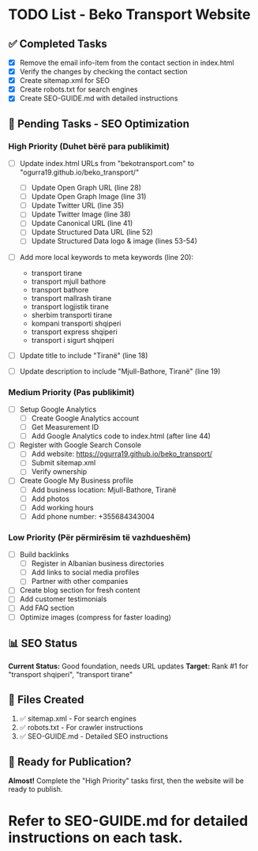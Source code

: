 # TODO List - Beko Transport Website

## ✅ Completed Tasks

- [x] Remove the email info-item from the contact section in index.html
- [x] Verify the changes by checking the contact section
- [x] Create sitemap.xml for SEO
- [x] Create robots.txt for search engines
- [x] Create SEO-GUIDE.md with detailed instructions

## 📝 Pending Tasks - SEO Optimization

### High Priority (Duhet bërë para publikimit)

- [ ] Update index.html URLs from "bekotransport.com" to "ogurra19.github.io/beko_transport/"
  - [ ] Update Open Graph URL (line 28)
  - [ ] Update Open Graph Image (line 31)
  - [ ] Update Twitter URL (line 35)
  - [ ] Update Twitter Image (line 38)
  - [ ] Update Canonical URL (line 41)
  - [ ] Update Structured Data URL (line 52)
  - [ ] Update Structured Data logo & image (lines 53-54)

- [ ] Add more local keywords to meta keywords (line 20):
  - transport tirane
  - transport mjull bathore
  - transport bathore
  - transport mallrash tirane
  - transport logjistik tirane
  - sherbim transporti tirane
  - kompani transporti shqiperi
  - transport express shqiperi
  - transport i sigurt shqiperi

- [ ] Update title to include "Tiranë" (line 18)
- [ ] Update description to include "Mjull-Bathore, Tiranë" (line 19)

### Medium Priority (Pas publikimit)

- [ ] Setup Google Analytics
  - [ ] Create Google Analytics account
  - [ ] Get Measurement ID
  - [ ] Add Google Analytics code to index.html (after line 44)

- [ ] Register with Google Search Console
  - [ ] Add website: https://ogurra19.github.io/beko_transport/
  - [ ] Submit sitemap.xml
  - [ ] Verify ownership

- [ ] Create Google My Business profile
  - [ ] Add business location: Mjull-Bathore, Tiranë
  - [ ] Add photos
  - [ ] Add working hours
  - [ ] Add phone number: +355684343004

### Low Priority (Për përmirësim të vazhdueshëm)

- [ ] Build backlinks
  - [ ] Register in Albanian business directories
  - [ ] Add links to social media profiles
  - [ ] Partner with other companies

- [ ] Create blog section for fresh content
- [ ] Add customer testimonials
- [ ] Add FAQ section
- [ ] Optimize images (compress for faster loading)

## 📊 SEO Status

**Current Status:** Good foundation, needs URL updates
**Target:** Rank #1 for "transport shqiperi", "transport tirane"

## 📁 Files Created

1. ✅ sitemap.xml - For search engines
2. ✅ robots.txt - For crawler instructions
3. ✅ SEO-GUIDE.md - Detailed SEO instructions

## 🚀 Ready for Publication?

**Almost!** Complete the "High Priority" tasks first, then the website will be ready to publish.

Refer to SEO-GUIDE.md for detailed instructions on each task.
=======
